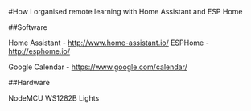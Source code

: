 #How I organised remote learning with Home Assistant and ESP Home

##Software

Home Assistant - http://www.home-assistant.io/
ESPHome - http://esphome.io/

Google Calendar - https://www.google.com/calendar/


##Hardware

NodeMCU
WS1282B Lights



